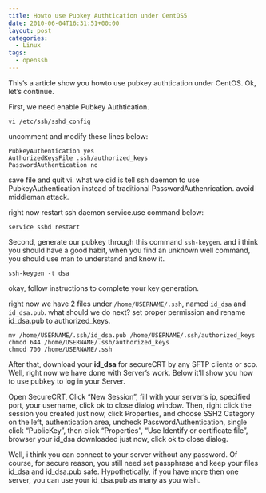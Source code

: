 ```yaml
---
title: Howto use Pubkey Authtication under CentOS5
date: 2010-06-04T16:31:51+00:00
layout: post
categories:
  - Linux
tags:
  - openssh
---
```


This’s a article show you howto use pubkey authtication under CentOS. Ok, let’s continue.

First, we need enable Pubkey Authtication.
```
vi /etc/ssh/sshd_config
```

uncomment and modify these lines below:
```
PubkeyAuthentication yes
AuthorizedKeysFile .ssh/authorized_keys
PasswordAuthentication no
```
<!--more-->
save file and quit vi. what we did is tell ssh daemon to use PubkeyAuthentication instead of traditional PasswordAuthenrication. avoid middleman attack.

right now restart ssh daemon service.use command below:
```
service sshd restart
```

Second, generate our pubkey through this command `ssh-keygen`. and i think you should have a good habit, when you find an unknown well command, you should use man to understand and know it.
```
ssh-keygen -t dsa
```

okay, follow instructions to complete your key generation.

right now we have 2 files under `/home/USERNAME/.ssh`, named `id_dsa` and `id_dsa.pub`. what should we do next? set proper permission and rename id_dsa.pub to authorized_keys.
```
mv /home/USERNAME/.ssh/id_dsa.pub /home/USERNAME/.ssh/authorized_keys
chmod 644 /home/USERNAME/.ssh/authorized_keys
chmod 700 /home/USERNAME/.ssh
```

After that, download your **id_dsa** for secureCRT by any SFTP clients or scp. Well, right now we have done with Server’s work. Below it’ll show you how to use pubkey to log in your Server.

Open SecureCRT, Click “New Session”, fill with your server’s ip, specified port, your username, click ok to close dialog window. Then, right click the session you created just now, click Properties, and choose SSH2 Category on the left, authentication area, uncheck PasswordAuthentication, single click “PublicKey”, then click “Properties”, “Use Identify or certificate file”, browser your id_dsa downloaded just now, click ok to close dialog.

Well, i think you can connect to your server without any password. Of course, for secure reason, you still need set passphrase and keep your files id_dsa and id_dsa.pub safe. Hypothetically, if you have more then one server, you can use your id_dsa.pub as many as you wish.